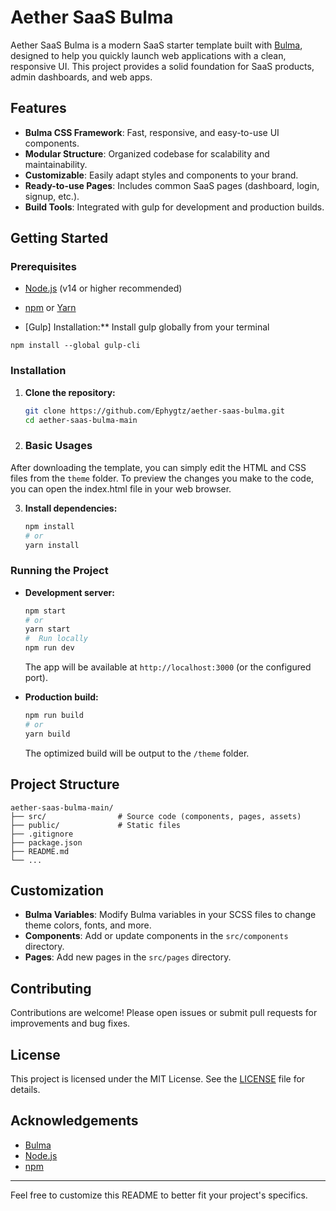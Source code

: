 # Aether SaaS Bulma

Aether SaaS Bulma is a modern SaaS starter template built with [Bulma](https://bulma.io/), designed to help you quickly launch web applications with a clean, responsive UI. This project provides a solid foundation for SaaS products, admin dashboards, and web apps.

## Features

- **Bulma CSS Framework**: Fast, responsive, and easy-to-use UI components.
- **Modular Structure**: Organized codebase for scalability and maintainability.
- **Customizable**: Easily adapt styles and components to your brand.
- **Ready-to-use Pages**: Includes common SaaS pages (dashboard, login, signup, etc.).
- **Build Tools**: Integrated with gulp for development and production builds.

## Getting Started

### Prerequisites

- [Node.js](https://nodejs.org/) (v14 or higher recommended)
- [npm](https://www.npmjs.com/) or [Yarn](https://yarnpkg.com/)

- [Gulp] Installation:** Install gulp globally from your terminal

```
npm install --global gulp-cli
```

### Installation

1. **Clone the repository:**
   ```bash
   git clone https://github.com/Ephygtz/aether-saas-bulma.git
   cd aether-saas-bulma-main
   ```

2. ### Basic Usages

After downloading the template, you can simply edit the HTML and CSS files from the `theme` folder. To preview the changes you make to the code, you can open the index.html file in your web browser.

3. **Install dependencies:**
   ```bash
   npm install
   # or
   yarn install

    ```
     


### Running the Project

- **Development server:**
  ```bash
  npm start
  # or
  yarn start
  #  Run locally
  npm run dev
  ```
  The app will be available at `http://localhost:3000` (or the configured port).

- **Production build:**
  ```bash
  npm run build
  # or
  yarn build
  ```
  The optimized build will be output to the `/theme` folder.

## Project Structure

```
aether-saas-bulma-main/
├── src/                # Source code (components, pages, assets)
├── public/             # Static files
├── .gitignore
├── package.json
├── README.md
└── ...
```

## Customization

- **Bulma Variables**: Modify Bulma variables in your SCSS files to change theme colors, fonts, and more.
- **Components**: Add or update components in the `src/components` directory.
- **Pages**: Add new pages in the `src/pages` directory.

## Contributing

Contributions are welcome! Please open issues or submit pull requests for improvements and bug fixes.

## License

This project is licensed under the MIT License. See the [LICENSE](LICENSE) file for details.

## Acknowledgements

- [Bulma](https://bulma.io/)
- [Node.js](https://nodejs.org/)
- [npm](https://www.npmjs.com/)

---
Feel free to customize this README to better fit your project's specifics.
